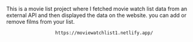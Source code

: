 This is a movie list project where I fetched movie watch list data from an external API and then displayed the data on the website. you can add or remove films from your list.                                                 
                   
                      https://moviewatchlist1.netlify.app/      
 
